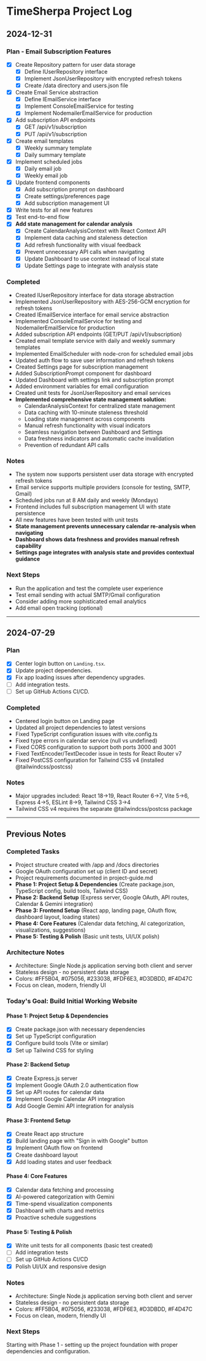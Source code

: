 # TimeSherpa Project Log

## 2024-12-31

### Plan - Email Subscription Features
- [x] Create Repository pattern for user data storage
  - [x] Define IUserRepository interface
  - [x] Implement JsonUserRepository with encrypted refresh tokens
  - [x] Create /data directory and users.json file
- [x] Create Email Service abstraction
  - [x] Define IEmailService interface
  - [x] Implement ConsoleEmailService for testing
  - [x] Implement NodemailerEmailService for production
- [x] Add subscription API endpoints
  - [x] GET /api/v1/subscription
  - [x] PUT /api/v1/subscription
- [x] Create email templates
  - [x] Weekly summary template
  - [x] Daily summary template
- [x] Implement scheduled jobs
  - [x] Daily email job
  - [x] Weekly email job
- [x] Update frontend components
  - [x] Add subscription prompt on dashboard
  - [x] Create settings/preferences page
  - [x] Add subscription management UI
- [x] Write tests for all new features
- [x] Test end-to-end flow
- [x] **Add state management for calendar analysis**
  - [x] Create CalendarAnalysisContext with React Context API
  - [x] Implement data caching and staleness detection
  - [x] Add refresh functionality with visual feedback
  - [x] Prevent unnecessary API calls when navigating
  - [x] Update Dashboard to use context instead of local state
  - [x] Update Settings page to integrate with analysis state

### Completed
- Created IUserRepository interface for data storage abstraction
- Implemented JsonUserRepository with AES-256-GCM encryption for refresh tokens
- Created IEmailService interface for email service abstraction
- Implemented ConsoleEmailService for testing and NodemailerEmailService for production
- Added subscription API endpoints (GET/PUT /api/v1/subscription)
- Created email template service with daily and weekly summary templates
- Implemented EmailScheduler with node-cron for scheduled email jobs
- Updated auth flow to save user information and refresh tokens
- Created Settings page for subscription management
- Added SubscriptionPrompt component for dashboard
- Updated Dashboard with settings link and subscription prompt
- Added environment variables for email configuration
- Created unit tests for JsonUserRepository and email services
- **Implemented comprehensive state management solution:**
  - CalendarAnalysisContext for centralized state management
  - Data caching with 10-minute staleness threshold
  - Loading state management across components
  - Manual refresh functionality with visual indicators
  - Seamless navigation between Dashboard and Settings
  - Data freshness indicators and automatic cache invalidation
  - Prevention of redundant API calls

### Notes
- The system now supports persistent user data storage with encrypted refresh tokens
- Email service supports multiple providers (console for testing, SMTP, Gmail)
- Scheduled jobs run at 8 AM daily and weekly (Mondays)
- Frontend includes full subscription management UI with state persistence
- All new features have been tested with unit tests
- **State management prevents unnecessary calendar re-analysis when navigating**
- **Dashboard shows data freshness and provides manual refresh capability**
- **Settings page integrates with analysis state and provides contextual guidance**

### Next Steps
- Run the application and test the complete user experience
- Test email sending with actual SMTP/Gmail configuration
- Consider adding more sophisticated email analytics
- Add email open tracking (optional)

---

## 2024-07-29

### Plan
- [x] Center login button on `Landing.tsx`.
- [x] Update project dependencies.
- [x] Fix app loading issues after dependency upgrades.
- [ ] Add integration tests.
- [ ] Set up GitHub Actions CI/CD.

### Completed
- Centered login button on Landing page
- Updated all project dependencies to latest versions
- Fixed TypeScript configuration issues with vite.config.ts
- Fixed type errors in calendar service (null vs undefined)
- Fixed CORS configuration to support both ports 3000 and 3001
- Fixed TextEncoder/TextDecoder issue in tests for React Router v7
- Fixed PostCSS configuration for Tailwind CSS v4 (installed @tailwindcss/postcss)

### Notes
- Major upgrades included: React 18→19, React Router 6→7, Vite 5→6, Express 4→5, ESLint 8→9, Tailwind CSS 3→4
- Tailwind CSS v4 requires the separate @tailwindcss/postcss package

---

## Previous Notes

### Completed Tasks
- Project structure created with /app and /docs directories
- Google OAuth configuration set up (client ID and secret)
- Project requirements documented in project-guide.md
- **Phase 1: Project Setup & Dependencies** (Create package.json, TypeScript config, build tools, Tailwind CSS)
- **Phase 2: Backend Setup** (Express server, Google OAuth, API routes, Calendar & Gemini integration)
- **Phase 3: Frontend Setup** (React app, landing page, OAuth flow, dashboard layout, loading states)
- **Phase 4: Core Features** (Calendar data fetching, AI categorization, visualizations, suggestions)
- **Phase 5: Testing & Polish** (Basic unit tests, UI/UX polish)

### Architecture Notes
- Architecture: Single Node.js application serving both client and server
- Stateless design - no persistent data storage
- Colors: #FF5B04, #075056, #233038, #FDF6E3, #D3DBDD, #F4D47C
- Focus on clean, modern, friendly UI

### Today's Goal: Build Initial Working Website

#### Phase 1: Project Setup & Dependencies
- [x] Create package.json with necessary dependencies
- [x] Set up TypeScript configuration
- [x] Configure build tools (Vite or similar)
- [x] Set up Tailwind CSS for styling

#### Phase 2: Backend Setup
- [x] Create Express.js server
- [x] Implement Google OAuth 2.0 authentication flow
- [x] Set up API routes for calendar data
- [x] Implement Google Calendar API integration
- [x] Add Google Gemini API integration for analysis

#### Phase 3: Frontend Setup
- [x] Create React app structure
- [x] Build landing page with "Sign in with Google" button
- [x] Implement OAuth flow on frontend
- [x] Create dashboard layout
- [x] Add loading states and user feedback

#### Phase 4: Core Features
- [x] Calendar data fetching and processing
- [x] AI-powered categorization with Gemini
- [x] Time-spend visualization components
- [x] Dashboard with charts and metrics
- [x] Proactive schedule suggestions

#### Phase 5: Testing & Polish
- [x] Write unit tests for all components (basic test created)
- [ ] Add integration tests
- [ ] Set up GitHub Actions CI/CD
- [x] Polish UI/UX and responsive design

### Notes
- Architecture: Single Node.js application serving both client and server
- Stateless design - no persistent data storage
- Colors: #FF5B04, #075056, #233038, #FDF6E3, #D3DBDD, #F4D47C
- Focus on clean, modern, friendly UI

### Next Steps
Starting with Phase 1 - setting up the project foundation with proper dependencies and configuration.
